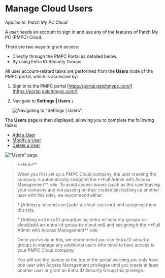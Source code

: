 # Manage Cloud Users

_Applies to: Patch My PC Cloud_

A _user_ needs an account to sign in and use any of the features of Patch My PC (PMPC) Cloud.

There are two ways to grant access:

* Directly through the PMPC Portal as detailed below.
* By using Entra ID Security Groups.

All user account-related tasks are performed from the **Users** node of the PMPC portal, which is accessed by:

1. Sign in to the PMPC portal [https://portal.patchmypc.com/](https://portal.patchmypc.com/)
2.  Navigate to **Settings | Users**.\\

    ![Navigating to "Settings | Users"](../../../_images/image-\(286\).png)

The **Users** page is then displayed, allowing you to complete the following tasks:

* [Add a User](add-a-cloud-user.md)
* [Modify a User](modify-a-cloud-user.md)
* [Delete a User](delete-a-cloud-user.md)

!["Users" page](../../../_images/image-\(287\).png)

> \*\*Note\*\*
>
> When you first set up a PMPC Cloud company, the user creating the company is automatically assigned the \*\*Full Admin with Access Management\*\* role. To avoid access issues (such as this user leaving your company and not passing on their credentials/setting up another user with this role), we recommend either:
>
> \* \[Adding a second user]\(add-a-cloud-user.md) and assigning them this role.
>
> \* \[Adding an Entra ID group]\(using-entra-id-security-groups-in-cloud/add-an-entra-id-group-to-cloud.md) and assigning it the \*\*Full Admin with Access Management\*\* role.
>
> Once you’ve done this, we recommend you use Entra ID security groups to manage any additional users who need to have access to your PMPC Cloud company.
>
> You will see the banner at the top of the portal warning you only have one user with Access Management privileges until you create at least another user or grant an Entra ID Security Group this privilege.
